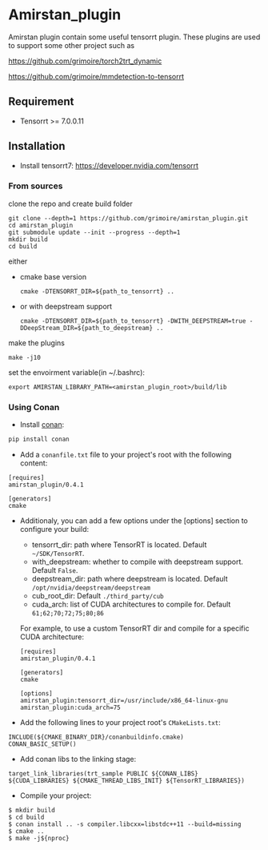 # Amirstan_plugin

Amirstan plugin contain some useful tensorrt plugin.
These plugins are used to support some other project such as 

https://github.com/grimoire/torch2trt_dynamic 

https://github.com/grimoire/mmdetection-to-tensorrt


## Requirement

- Tensorrt >= 7.0.0.11

## Installation

- Install tensorrt7: https://developer.nvidia.com/tensorrt

### From sources

clone the repo and create build folder

```shell
git clone --depth=1 https://github.com/grimoire/amirstan_plugin.git
cd amirstan_plugin
git submodule update --init --progress --depth=1
mkdir build
cd build
```

either

- cmake base version
  ```shell
  cmake -DTENSORRT_DIR=${path_to_tensorrt} ..
  ```

- or with deepstream support
  ```shell
  cmake -DTENSORRT_DIR=${path_to_tensorrt} -DWITH_DEEPSTREAM=true -DDeepStream_DIR=${path_to_deepstream} ..
  ```

make the plugins

```shell
make -j10
```

set the envoirment variable(in ~/.bashrc):

```shell
export AMIRSTAN_LIBRARY_PATH=<amirstan_plugin_root>/build/lib
```

### Using Conan

- Install [conan](https://conan.io/): 

```bash
pip install conan
```

- Add a `conanfile.txt` file to your project's root with the following content:

```
[requires]
amirstan_plugin/0.4.1

[generators]
cmake
```

- Additionaly, you can add a few options under the \[options\] section to configure your build:

  * tensorrt_dir: path where TensorRT is located. Default `~/SDK/TensorRT`.
  * with_deepstream: whether to compile with deepstream support. Default `False`.
  * deepstream_dir: path where deepstream is located. Default `/opt/nvidia/deepstream/deepstream`
  * cub_root_dir: Default `./third_party/cub`
  * cuda_arch: list of CUDA architectures to compile for. Default `61;62;70;72;75;80;86`

  For example, to use a custom TensorRT dir and compile for a specific CUDA architecture:

  ```
  [requires]
  amirstan_plugin/0.4.1

  [generators]
  cmake

  [options]
  amirstan_plugin:tensorrt_dir=/usr/include/x86_64-linux-gnu
  amirstan_plugin:cuda_arch=75
  ```

- Add the following lines to your project root's `CMakeLists.txt`:

```
INCLUDE(${CMAKE_BINARY_DIR}/conanbuildinfo.cmake)
CONAN_BASIC_SETUP()
```

- Add conan libs to the linking stage:

```
target_link_libraries(trt_sample PUBLIC ${CONAN_LIBS} ${CUDA_LIBRARIES} ${CMAKE_THREAD_LIBS_INIT} ${TensorRT_LIBRARIES})
```

- Compile your project:

```
$ mkdir build
$ cd build
$ conan install .. -s compiler.libcxx=libstdc++11 --build=missing 
$ cmake .. 
$ make -j${nproc}
```
